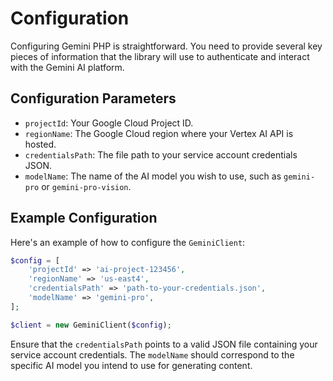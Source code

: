 # Configuration

Configuring Gemini PHP is straightforward. You need to provide several key pieces of information that the library will use to authenticate and interact with the Gemini AI platform.

## Configuration Parameters

- `projectId`: Your Google Cloud Project ID.
- `regionName`: The Google Cloud region where your Vertex AI API is hosted.
- `credentialsPath`: The file path to your service account credentials JSON.
- `modelName`: The name of the AI model you wish to use, such as `gemini-pro` or `gemini-pro-vision`.

## Example Configuration

Here's an example of how to configure the `GeminiClient`:

```php
$config = [
    'projectId' => 'ai-project-123456',
    'regionName' => 'us-east4',
    'credentialsPath' => 'path-to-your-credentials.json',
    'modelName' => 'gemini-pro',
];

$client = new GeminiClient($config);
```

Ensure that the `credentialsPath` points to a valid JSON file containing your service account credentials. The `modelName` should correspond to the specific AI model you intend to use for generating content.